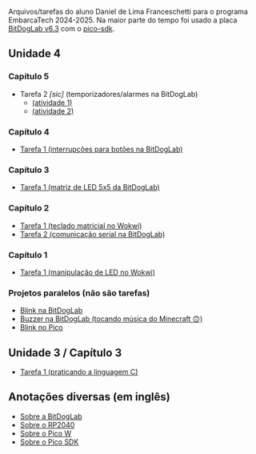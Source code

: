 Arquivos/tarefas do aluno Daniel de Lima Franceschetti para o programa EmbarcaTech 2024-2025.
Na maior parte do tempo foi usado a placa [BitDogLab v6.3](https://github.com/BitDogLab/BitDogLab)
com o [pico-sdk](https://github.com/raspberrypi/pico-sdk).


## Unidade 4

### Capítulo 5
* Tarefa 2 _[sic]_ (temporizadores/alarmes na BitDogLab)
  * [(atividade 1)](/u04_c05_tarefa01_trafficlight)
  * [(atividade 2)](/u04_c05_tarefa02_oneshottimer)

### Capítulo 4
* [Tarefa 1 (interrupções para botões na BitDogLab)](/u04_c04_tarefa01_irq_btn_incr)

### Capítulo 3
* [Tarefa 1 (matriz de LED 5x5 da BitDogLab)](/u04_c03_tarefa01_ledmatrix)

### Capítulo 2
* [Tarefa 1 (teclado matricial no Wokwi)](/u04_c02_tarefa01_keypad)
* [Tarefa 2 (comunicação serial na BitDogLab)](/u04_c02_tarefa02_bitdoglab_serial)

### Capítulo 1
* [Tarefa 1 (manipulação de LED no Wokwi)](/u04_c01_tarefa01_morsecode)

### Projetos paralelos (não são tarefas)
* [Blink na BitDogLab](/u04_bdl_blink)
* [Buzzer na BitDogLab (tocando música do Minecraft 🙃)](/u04_bdl_buzzer)
* [Blink no Pico](/u04_blink)


## Unidade 3 / Capítulo 3
* [Tarefa 1 (praticando a linguagem C)](/u03_c03_tarefa01_cnpf)


## Anotações diversas (em inglês)
* [Sobre a BitDogLab](/info_bitdoglab.txt)
* [Sobre o RP2040](/info_rp2040.txt)
* [Sobre o Pico W](/info_pico_w.txt)
* [Sobre o Pico SDK](/info_c_sdk.txt)


<!-- vim: set spelllang=pt_br: -->
